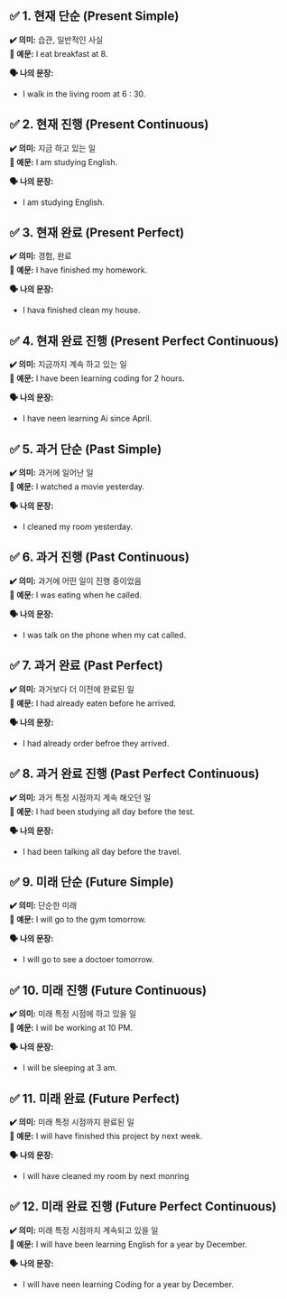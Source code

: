 ## ✅ 1. 현재 단순 (Present Simple)

**✔️ 의미:** 습관, 일반적인 사실  
**📝 예문:** I eat breakfast at 8.

**🗣️ 나의 문장:**

- I walk in the living room at 6 : 30.

## ✅ 2. 현재 진행 (Present Continuous)

**✔️ 의미:** 지금 하고 있는 일  
**📝 예문:** I am studying English.

**🗣️ 나의 문장:**

- I am studying English.

## ✅ 3. 현재 완료 (Present Perfect)

**✔️ 의미:** 경험, 완료  
**📝 예문:** I have finished my homework.

**🗣️ 나의 문장:**

- I hava finished clean my house.

## ✅ 4. 현재 완료 진행 (Present Perfect Continuous)

**✔️ 의미:** 지금까지 계속 하고 있는 일  
**📝 예문:** I have been learning coding for 2 hours.

**🗣️ 나의 문장:**

- I have neen learning Ai since April.

## ✅ 5. 과거 단순 (Past Simple)

**✔️ 의미:** 과거에 일어난 일  
**📝 예문:** I watched a movie yesterday.

**🗣️ 나의 문장:**

- I cleaned my room yesterday.

## ✅ 6. 과거 진행 (Past Continuous)

**✔️ 의미:** 과거에 어떤 일이 진행 중이었음  
**📝 예문:** I was eating when he called.

**🗣️ 나의 문장:**

- I was talk on the phone when my cat called.

## ✅ 7. 과거 완료 (Past Perfect)

**✔️ 의미:** 과거보다 더 이전에 완료된 일  
**📝 예문:** I had already eaten before he arrived.

**🗣️ 나의 문장:**

- I had already order befroe they arrived.

## ✅ 8. 과거 완료 진행 (Past Perfect Continuous)

**✔️ 의미:** 과거 특정 시점까지 계속 해오던 일  
**📝 예문:** I had been studying all day before the test.

**🗣️ 나의 문장:**

- I had been talking all day before the travel.

## ✅ 9. 미래 단순 (Future Simple)

**✔️ 의미:** 단순한 미래  
**📝 예문:** I will go to the gym tomorrow.

**🗣️ 나의 문장:**

- I will go to see a doctoer tomorrow.

## ✅ 10. 미래 진행 (Future Continuous)

**✔️ 의미:** 미래 특정 시점에 하고 있을 일  
**📝 예문:** I will be working at 10 PM.

**🗣️ 나의 문장:**

- I will be sleeping at 3 am.

## ✅ 11. 미래 완료 (Future Perfect)

**✔️ 의미:** 미래 특정 시점까지 완료된 일  
**📝 예문:** I will have finished this project by next week.

**🗣️ 나의 문장:**

- I will have cleaned my room by next monring

## ✅ 12. 미래 완료 진행 (Future Perfect Continuous)

**✔️ 의미:** 미래 특정 시점까지 계속되고 있을 일  
**📝 예문:** I will have been learning English for a year by December.

**🗣️ 나의 문장:**

- I will have neen learning Coding for a year by December.
